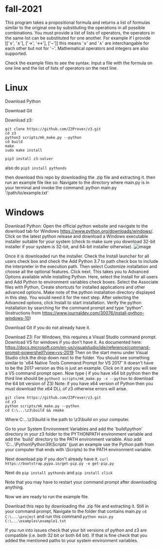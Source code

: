 # fall-2021

This program takes a propositional formula and returns a list of formulas similar to the original one by substituting the operations in all possible combinations. You must provide a list of lists of operators, the operators in the same list can be substituted for one another. For example if I provide [['∨', '∧'], ['→', '↔'], ['¬']] this means '∨' and '∧' are interchangable for each other but not for '¬'. Mathematical operators and integers are also supported.

Check the example files to see the syntax. Input a file with the formula on one line and the list of lists of operators on the next line.

# Linux

Download Python

Download Git

Download z3:
```
git clone https://github.com/Z3Prover/z3.git
cd z3
python3 scripts/mk_make.py --python
cd build
make
sudo make install

pip3 install z3-solver
```
also do `pip3 install pythonds`

then download this repo by downloading the .zip file and extracting it.
then run an example file like so:
Navigate to the directory where main.py is in your terminal and invoke the command: python main.py '/path/to/example.txt'

# Windows
Download Python:
Open the official python website and navigate to the download tab for Windows https://www.python.org/downloads/windows/. Click on the latest python release and download a Windows executable installer suitable for your system (check to make sure you download 32-bit installer if your system is 32-bit, and 64-bit installer otherwise). 
![image](https://user-images.githubusercontent.com/57302458/130057266-f36c80a5-2f9d-4732-b26f-2fe97549bdf7.png)

Once it is downloaded run the installer. Check the Install launcher for all users check box and check the Add Python 3.7 to path check box to include the interpreter in the execution path. Then select Customize installation and choose all the optional features. Click next. This takes you to Advanced Options available while installing Python. Here, select the Install for all users and Add Python to environment variables check boxes. Select the Associate files with Python, Create shortcuts for installed applications and other advanced options. Make note of the python installation directory displayed in this step. You would need it for the next step.
After selecting the Advanced options, click Install to start installation. Verify the python installation by searching for the command prompt and type “python”. (Instructions from https://www.journaldev.com/30076/install-python-windows-10)

Download Git if you do not already have it.

Download Z3: For Windows, this requires a Visual Studio command prompt. Download VS for windows if you don't have it. As documented here: https://docs.microsoft.com/en-us/visualstudio/ide/reference/command-prompt-powershell?view=vs-2019 Then on the start menu under Visual Studio click the drop down next to the folder. You should see something similar to 'x64 Native Tools Command Prompt for VS 2017' It doesn't have to be the 2017 version as this is just an example. Click on it and you will see a VS command prompt open. Now type ( if you have x64 bit python then the third line should be `python3 scripts/mk_make.py -x --python` to download the 64 bit version of Z3) Note: if you have x64 version of Python then you must download the x64 DLL of z3 otherwise errors will arise.
```
git clone https://github.com/Z3Prover/z3.git
cd z3
python scripts/mk_make.py --python
cd C:\...\z3\build && nmake
```
Where C:\...\z3\build is the path to \z3\build on your computer.

Go to your System Environment Variables and add the 'build\python' directory in your z3 folder to the PYTHONPATH environment variable and add the 'build' directory to the PATH environment variable. Also add 'C:\...\Python\Python39\Scripts' (just an example use the Python path from your computer that ends with \Scripts) to the PATH environment variable.

Next download pip if you don't already have it. `curl https://bootstrap.pypa.io/get-pip.py -o get-pip.py`

Next do `pip install pythonds` and `pip install click`

Note that you may have to restart your command prompt after downloading anything.

Now we are ready to run the example file.

Download this repo by downloading the .zip file and extracting it.
Still in your command prompt, Navigate to the folder that contains main.py `cd C:\...\project` and run this command `python main.py C:\...\examples\example1.txt` 

If you run into issues check that your bit versions of python and z3 are compatible (i.e. both 32 bit or both 64 bit). If that is fine check that you added the mentioned paths to your system environment variables.
